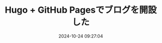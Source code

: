 ---
title: Hugo + GitHub Pagesでブログを開設した
description: 
slug: new-portfolio
date: 2024-10-24 09:27:04
categories:
    - blog
    - works
tags: ["works"]
---